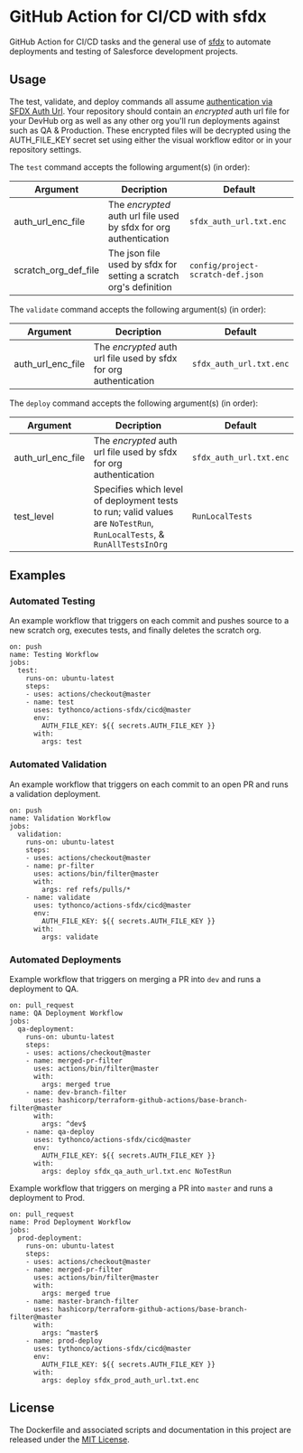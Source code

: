 # GitHub Action for CI/CD with sfdx

GitHub Action for CI/CD tasks and the general use of [sfdx](https://developer.salesforce.com/platform/dx) to automate deployments and testing of Salesforce development projects.

## Usage

The test, validate, and deploy commands all assume [authentication via SFDX Auth Url](http://www.crmscience.com/single-post/2018/01/22/Salesforce-Logins-for-Continuous-Integration-and-Delivery). Your repository should contain an *encrypted* auth url file for your DevHub org as well as any other org you'll run deployments against such as QA & Production. These encrypted files will be decrypted using the AUTH_FILE_KEY secret set using either the visual workflow editor or in your repository settings.

The `test` command accepts the following argument(s) (in order):

| Argument | Decription | Default |
| --- | --- | --- |
| auth_url_enc_file | The *encrypted* auth url file used by sfdx for org authentication | `sfdx_auth_url.txt.enc` |
| scratch_org_def_file | The json file used by sfdx for setting a scratch org's definition | `config/project-scratch-def.json` |

The `validate` command accepts the following argument(s) (in order):

| Argument | Decription | Default |
| --- | --- | --- |
| auth_url_enc_file | The *encrypted* auth url file used by sfdx for org authentication | `sfdx_auth_url.txt.enc` |

The `deploy` command accepts the following argument(s) (in order):

| Argument | Decription | Default |
| --- | --- | --- |
| auth_url_enc_file | The *encrypted* auth url file used by sfdx for org authentication | `sfdx_auth_url.txt.enc` |
| test_level | Specifies which level of deployment tests to run; valid values are `NoTestRun`, `RunLocalTests`, & `RunAllTestsInOrg` | `RunLocalTests` |

## Examples

### Automated Testing

An example workflow that triggers on each commit and pushes source to a new scratch org, executes tests, and finally deletes the scratch org.

```
on: push
name: Testing Workflow
jobs:
  test:
    runs-on: ubuntu-latest
    steps:
    - uses: actions/checkout@master
    - name: test
      uses: tythonco/actions-sfdx/cicd@master
      env:
        AUTH_FILE_KEY: ${{ secrets.AUTH_FILE_KEY }}
      with:
        args: test
```

### Automated Validation

An example workflow that triggers on each commit to an open PR and runs a validation deployment.

```
on: push
name: Validation Workflow
jobs:
  validation:
    runs-on: ubuntu-latest
    steps:
    - uses: actions/checkout@master
    - name: pr-filter
      uses: actions/bin/filter@master
      with:
        args: ref refs/pulls/*
    - name: validate
      uses: tythonco/actions-sfdx/cicd@master
      env:
        AUTH_FILE_KEY: ${{ secrets.AUTH_FILE_KEY }}
      with:
        args: validate
```

### Automated Deployments

Example workflow that triggers on merging a PR into `dev` and runs a deployment to QA.

```
on: pull_request
name: QA Deployment Workflow
jobs:
  qa-deployment:
    runs-on: ubuntu-latest
    steps:
    - uses: actions/checkout@master
    - name: merged-pr-filter
      uses: actions/bin/filter@master
      with:
        args: merged true
    - name: dev-branch-filter
      uses: hashicorp/terraform-github-actions/base-branch-filter@master
      with:
        args: ^dev$
    - name: qa-deploy
      uses: tythonco/actions-sfdx/cicd@master
      env:
        AUTH_FILE_KEY: ${{ secrets.AUTH_FILE_KEY }}
      with:
        args: deploy sfdx_qa_auth_url.txt.enc NoTestRun
```

Example workflow that triggers on merging a PR into `master` and runs a deployment to Prod.

```
on: pull_request
name: Prod Deployment Workflow
jobs:
  prod-deployment:
    runs-on: ubuntu-latest
    steps:
    - uses: actions/checkout@master
    - name: merged-pr-filter
      uses: actions/bin/filter@master
      with:
        args: merged true
    - name: master-branch-filter
      uses: hashicorp/terraform-github-actions/base-branch-filter@master
      with:
        args: ^master$
    - name: prod-deploy
      uses: tythonco/actions-sfdx/cicd@master
      env:
        AUTH_FILE_KEY: ${{ secrets.AUTH_FILE_KEY }}
      with:
        args: deploy sfdx_prod_auth_url.txt.enc
```

## License

The Dockerfile and associated scripts and documentation in this project are released under the [MIT License](LICENSE.md).